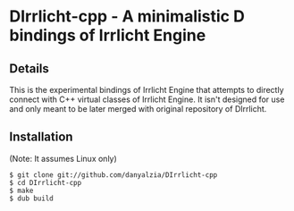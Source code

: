 DIrrlicht-cpp - A minimalistic D bindings of Irrlicht Engine
============================================================

Details
-------
This is the experimental bindings of Irrlicht Engine that attempts to directly connect with C++ virtual classes of Irrlicht Engine. It isn't designed for use and only meant to be later merged with original repository of DIrrlicht.

Installation
------------
(Note: It assumes Linux only)
```
$ git clone git://github.com/danyalzia/DIrrlicht-cpp
$ cd DIrrlicht-cpp
$ make
$ dub build
```
